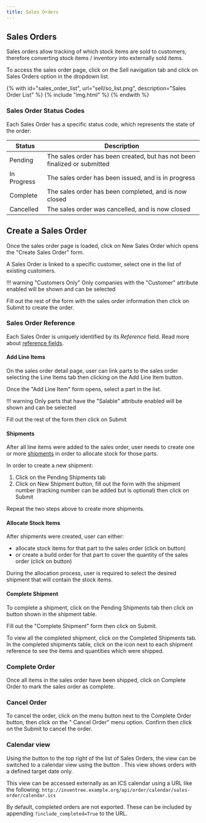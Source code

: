 ```yaml
---
title: Sales Orders
---
```


## Sales Orders

Sales orders allow tracking of which stock items are sold to customers, therefore converting stock items / inventory into externally sold items.

To access the sales order page, click on the <span class="badge inventree nav main"><span class='fas fa-truck'></span> Sell</span> navigation tab and click on <span class="badge inventree nav main"><span class='fas fa-list'></span> Sales Orders</span> option in the dropdown list.

{% with id="sales_order_list", url="sell/so_list.png", description="Sales Order List" %}
{% include "img.html" %}
{% endwith %}

### Sales Order Status Codes

Each Sales Order has a specific status code, which represents the state of the order:

| Status | Description |
| --- | --- |
| Pending | The sales order has been created, but has not been finalized or submitted |
| In Progress | The sales order has been issued, and is in progress |
| Complete | The sales order has been completed, and is now closed |
| Cancelled | The sales order was cancelled, and is now closed |

## Create a Sales Order

Once the sales order page is loaded, click on <span class="badge inventree add"><span class='fas fa-plus-circle'></span> New Sales Order</span> which opens the "Create Sales Order" form.

A Sales Order is linked to a specific customer, select one in the list of existing customers.

!!! warning "Customers Only"
	Only companies with the "Customer" attribute enabled will be shown and can be selected

Fill out the rest of the form with the sales order information then click on <span class="badge inventree confirm">Submit</span> to create the order.

### Sales Order Reference

Each Sales Order is uniquely identified by its *Reference* field. Read more about [reference fields](../settings/reference.md).

#### Add Line Items

On the sales order detail page, user can link parts to the sales order selecting the <span class="badge inventree nav side"><span class='fas fa-list-ol'></span> Line Items</span> tab then clicking on the <span class="badge inventree add"><span class='fas fa-plus-circle'></span> Add Line Item</span> button.

Once the "Add Line Item" form opens, select a part in the list.

!!! warning
    Only parts that have the "Salable" attribute enabled will be shown and can be selected

Fill out the rest of the form then click on <span class="badge inventree confirm">Submit</span>

#### Shipments

After all line items were added to the sales order, user needs to create one or more [shipments](./shipment.md) in order to allocate stock for those parts.

In order to create a new shipment:

1. Click on the <span class="badge inventree nav side"><span class='fas fa-truck-loading'></span> Pending Shipments</span> tab
2. Click on <span class="badge inventree add"><span class='fas fa-plus-circle'></span> New Shipment</span> button, fill out the form with the shipment number (tracking number can be added but is optional) then click on <span class="badge inventree confirm">Submit</span>

Repeat the two steps above to create more shipments.

#### Allocate Stock Items

After shipments were created, user can either:

* allocate stock items for that part to the sales order (click on <span class='fas fa-sign-in-alt'></span> button)
* or create a build order for that part to cover the quantity of the sales order (click on <span class='fas fa-tools'></span> button)

During the allocation process, user is required to select the desired shipment that will contain the stock items.

#### Complete Shipment

To complete a shipment, click on the <span class="badge inventree nav side"><span class='fas fa-truck-loading'></span> Pending Shipments</span> tab then click on <span class='fas fa-truck'></span> button shown in the shipment table.

Fill out the "Complete Shipment" form then click on <span class="badge inventree confirm">Submit</span>.

To view all the completed shipment, click on the <span class="badge inventree nav side"><span class='fas fa-truck'></span> Completed Shipments</span> tab. In the completed shipments table, click on the <span class='fas fa-plus'></span> icon next to each shipment reference to see the items and quantities which were shipped.

### Complete Order

Once all items in the sales order have been shipped, click on <span class="badge inventree add"><span class='fas fa-check-circle'></span> Complete Order</span> to mark the sales order as complete.

### Cancel Order

To cancel the order, click on the <span class='fas fa-tools'></span> menu button next to the <span class="badge inventree add"><span class='fas fa-check-circle'></span> Complete Order</span> button, then click on the "<span class='fas fa-tools'></span> Cancel Order" menu option. Confirm then click on the <span class="badge inventree confirm">Submit</span> to cancel the order.


### Calendar view

Using the button to the top right of the list of Sales Orders, the view can be switched to a calendar view using the button <span class='fas fa-calendar-alt'></span>. This view shows orders with a defined target date only.

This view can be accessed externally as an ICS calendar using a URL like the following:
`http://inventree.example.org/api/order/calendar/sales-order/calendar.ics`

By default, completed orders are not exported. These can be included by appending `?include_completed=True` to the URL.
